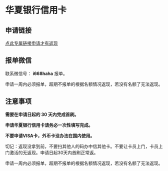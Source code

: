 # 华夏银行信用卡


## 申请链接

[点此专属链接申请才有返现](https://apply.xbme.cn/next/middle?id=1756&invite_code=zxXKDz&parent_id=1368&poster_id=1650&t=1736915467&type=2&v=v1&sign=b8f504392b&utm_source=url)

## 报单微信

联系微信号： **i668haha** 报单。

申请一周内必须报单，超期不报单的根据名额情况返现，若没有名额了无法返现。

## 注意事项

**需要在申请日起的 30 天内完成首刷。**

**申请华夏银行信用卡请务必一次性填写完成。**

**不要申请VISA卡，外币卡没办法在国内使用。**

切记：返现没拿到前，不要扫其他人的码办中信其他卡。不要让卡员上门，卡员上门激活的无返现。申请日起30天内首刷正常返。

申请一周内必须报单，超期不报单的根据名额情况返现，若没有名额了无法返现。